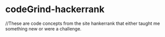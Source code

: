 # codeGrind-hackerrank

//These are code concepts from the site hankerrank that either taught me something new or were a challenge.
